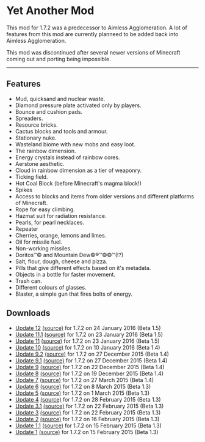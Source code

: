 # Yet Another Mod #
This mod for 1.7.2 was a predecessor to Aimless Agglomeration. A lot of features from this mod are currently planneed to be added back into Aimless Agglomeration.

This mod was discontinued after several newer versions of Minecraft coming out and porting being impossible.

---

## Features ##
* Mud, quicksand and nuclear waste.
* Diamond pressure plate activated only by players.
* Bounce and cushion pads.
* Spreaders.
* Resource bricks.
* Cactus blocks and tools and armour.
* Stationary nuke.
* Wasteland biome with new mobs and easy loot.
* The rainbow dimension.
* Energy crystals instead of rainbow cores.
* Aerstone aesthetic.
* Cloud in rainbow dimension as a tier of weaponry.
* Ticking field.
* Hot Coal Block (before Minecraft's magma block!)
* Spikes
* Access to blocks and items from older versions and different platforms of Minecraft.
* Rope for easy climbing.
* Hazmat suit for radiation resistance.
* Pearls, for pearl necklaces.
* Repeater
* Cherries, orange, lemons and limes.
* Oil for missile fuel.
* Non-working missiles.
* Doritos™© and Mountain Dew©®™©©™(!?)
* Salt, flour, dough, cheese and pizza.
* Pills that give different effects based on it's metadata.
* Objects in a bottle for faster movement.
* Trash can.
* Different colours of glasses.
* Blaster, a simple gun that fires bolts of energy.

## Downloads ##
 * [Update 12](https://bitbucket.org/joshmanisdabomb/aimless-agglomeration/downloads/YAM-1.7.2-u12.jar) [(source)](https://bitbucket.org/joshmanisdabomb/aimless-agglomeration/downloads/YAM-1.7.2-u12-sources.jar) for 1.7.2 on 24 January 2016 (Beta 1.5)
 * [Update 11.1](https://bitbucket.org/joshmanisdabomb/aimless-agglomeration/downloads/YAM-1.7.2-u11.1.jar) [(source)](https://bitbucket.org/joshmanisdabomb/aimless-agglomeration/downloads/YAM-1.7.2-u11.1-sources.jar) for 1.7.2 on 23 January 2016 (Beta 1.5)
 * [Update 11](https://bitbucket.org/joshmanisdabomb/aimless-agglomeration/downloads/YAM-1.7.2-u11.jar) [(source)](https://bitbucket.org/joshmanisdabomb/aimless-agglomeration/downloads/YAM-1.7.2-u11-sources.jar) for 1.7.2 on 23 January 2016 (Beta 1.5)
 * [Update 10](https://bitbucket.org/joshmanisdabomb/aimless-agglomeration/downloads/YAM-1.7.2-u10.jar) [(source)](https://bitbucket.org/joshmanisdabomb/aimless-agglomeration/downloads/YAM-1.7.2-u10-sources.jar) for 1.7.2 on 10 January 2016 (Beta 1.4)
 * [Update 9.2](https://bitbucket.org/joshmanisdabomb/aimless-agglomeration/downloads/YAM-1.7.2-u9.2.jar) [(source)](https://bitbucket.org/joshmanisdabomb/aimless-agglomeration/downloads/YAM-1.7.2-u9.2-sources.jar) for 1.7.2 on 27 December 2015 (Beta 1.4)
 * [Update 9.1](https://bitbucket.org/joshmanisdabomb/aimless-agglomeration/downloads/YAM-1.7.2-u9.1.jar) [(source)](https://bitbucket.org/joshmanisdabomb/aimless-agglomeration/downloads/YAM-1.7.2-u9.1-sources.jar) for 1.7.2 on 27 December 2015 (Beta 1.4)
 * [Update 9](https://bitbucket.org/joshmanisdabomb/aimless-agglomeration/downloads/YAM-1.7.2-u9.jar) [(source)](https://bitbucket.org/joshmanisdabomb/aimless-agglomeration/downloads/YAM-1.7.2-u9-sources.jar) for 1.7.2 on 22 December 2015 (Beta 1.4)
 * [Update 8](https://bitbucket.org/joshmanisdabomb/aimless-agglomeration/downloads/YAM-1.7.2-u8.jar) [(source)](https://bitbucket.org/joshmanisdabomb/aimless-agglomeration/downloads/YAM-1.7.2-u8-sources.jar) for 1.7.2 on 19 December 2015 (Beta 1.4)
 * [Update 7](https://bitbucket.org/joshmanisdabomb/aimless-agglomeration/downloads/YAM-1.7.2-u7.jar) [(source)](https://bitbucket.org/joshmanisdabomb/aimless-agglomeration/downloads/YAM-1.7.2-u7-sources.jar) for 1.7.2 on 27 March 2015 (Beta 1.4)
 * [Update 6](https://bitbucket.org/joshmanisdabomb/aimless-agglomeration/downloads/YAM-1.7.2-u6.jar) [(source)](https://bitbucket.org/joshmanisdabomb/aimless-agglomeration/downloads/YAM-1.7.2-u6-sources.jar) for 1.7.2 on 8 March 2015 (Beta 1.3)
 * [Update 5](https://bitbucket.org/joshmanisdabomb/aimless-agglomeration/downloads/YAM-1.7.2-u5.jar) [(source)](https://bitbucket.org/joshmanisdabomb/aimless-agglomeration/downloads/YAM-1.7.2-u5-sources.jar) for 1.7.2 on 1 March 2015 (Beta 1.3)
 * [Update 4](https://bitbucket.org/joshmanisdabomb/aimless-agglomeration/downloads/YAM-1.7.2-u4.jar) [(source)](https://bitbucket.org/joshmanisdabomb/aimless-agglomeration/downloads/YAM-1.7.2-u4-sources.jar) for 1.7.2 on 28 February 2015 (Beta 1.3)
 * [Update 3.1](https://bitbucket.org/joshmanisdabomb/aimless-agglomeration/downloads/YAM-1.7.2-u3.1.jar) [(source)](https://bitbucket.org/joshmanisdabomb/aimless-agglomeration/downloads/YAM-1.7.2-u3.1-sources.jar) for 1.7.2 on 22 February 2015 (Beta 1.3)
 * [Update 3](https://bitbucket.org/joshmanisdabomb/aimless-agglomeration/downloads/YAM-1.7.2-u3.jar) [(source)](https://bitbucket.org/joshmanisdabomb/aimless-agglomeration/downloads/YAM-1.7.2-u3-sources.jar) for 1.7.2 on 22 February 2015 (Beta 1.3)
 * [Update 2](https://bitbucket.org/joshmanisdabomb/aimless-agglomeration/downloads/YAM-1.7.2-u2.jar) [(source)](https://bitbucket.org/joshmanisdabomb/aimless-agglomeration/downloads/YAM-1.7.2-u2-sources.jar) for 1.7.2 on 16 February 2015 (Beta 1.3)
 * [Update 1.1](https://bitbucket.org/joshmanisdabomb/aimless-agglomeration/downloads/YAM-1.7.2-u1.1.jar) [(source)](https://bitbucket.org/joshmanisdabomb/aimless-agglomeration/downloads/YAM-1.7.2-u1.1-sources.jar) for 1.7.2 on 15 February 2015 (Beta 1.3)
 * [Update 1](https://bitbucket.org/joshmanisdabomb/aimless-agglomeration/downloads/YAM-1.7.2-u1.jar) [(source)](https://bitbucket.org/joshmanisdabomb/aimless-agglomeration/downloads/YAM-1.7.2-u1-sources.jar) for 1.7.2 on 15 February 2015 (Beta 1.3)